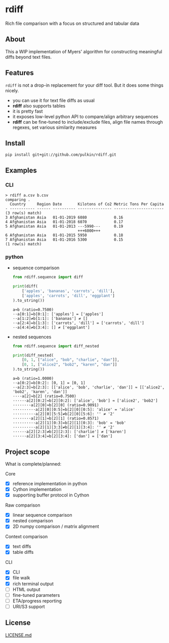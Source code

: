 # rdiff

Rich file comparison with a focus on structured and tabular data

About
-----

This a WIP implementation of Myers' algorithm for constructing meaningful diffs beyond text files.

Features
--------

`rdiff` is not a drop-in replacement for your diff tool. But it does some things nicely.

- you can use it for text file diffs as usual
- **rdiff** also supports tables
- it is pretty fast
- it exposes low-level python API to compare/align arbitrary sequences
- **rdiff** can be fine-tuned to include/exclude files, align file names through regexes, set various similarity measures

Install
-------

```commandline
pip install git+git://github.com/pulkin/rdiff.git
```

Examples
--------

### CLI

```
> rdiff a.csv b.csv
comparing .
  Country     Region Date       Kilotons of Co2 Metric Tons Per Capita
- ----------- ------ ---------- --------------- ----------------------
(3 row(s) match)
3 Afghanistan Asia   01-01-2019 6080            0.16                  
4 Afghanistan Asia   01-01-2018 6070            0.17                  
5 Afghanistan Asia   01-01-2013 ---5990---      0.19                  
                                +++6000+++                            
6 Afghanistan Asia   01-01-2015 5950            0.18                  
7 Afghanistan Asia   01-01-2016 5300            0.15                  
(1 row(s) match)
```

### python

- sequence comparison
  ```python
  from rdiff.sequence import diff
  
  print(diff(
      ['apples', 'bananas', 'carrots', 'dill'],
      ['apples', 'carrots', 'dill', 'eggplant']
  ).to_string())
  ```
  
  ```text
  a≈b (ratio=0.7500)
  ··a[0:1]=b[0:1]: ['apples'] = ['apples']
  ··a[1:2]≠b[1:1]: ['bananas'] ≠ []
  ··a[2:4]=b[1:3]: ['carrots', 'dill'] = ['carrots', 'dill']
  ··a[4:4]≠b[3:4]: [] ≠ ['eggplant']
  ```

- nested sequences
  ```python
  from rdiff.sequence import diff_nested

  print(diff_nested(
      [0, 1, ["alice", "bob", "charlie", "dan"]],
      [0, 1, ["alice2", "bob2", "karen", "dan"]]
  ).to_string())
  ```
  
  ```text
  a≈b (ratio=1.0000)
  ··a[0:2]=b[0:2]: [0, 1] = [0, 1]
  ··a[2:3]≈b[2:3]: [['alice', 'bob', 'charlie', 'dan']] ≈ [['alice2', 'bob2', 'karen', 'dan']]
  ····a[2]≈b[2] (ratio=0.7500)
  ······a[2][0:2]≈b[2][0:2]: ['alice', 'bob'] ≈ ['alice2', 'bob2']
  ········a[2][0]≈b[2][0] (ratio=0.9091)
  ··········a[2][0][0:5]=b[2][0][0:5]: 'alice' = 'alice'
  ··········a[2][0][5:5]≠b[2][0][5:6]: '' ≠ '2'
  ········a[2][1]≈b[2][1] (ratio=0.8571)
  ··········a[2][1][0:3]=b[2][1][0:3]: 'bob' = 'bob'
  ··········a[2][1][3:3]≠b[2][1][3:4]: '' ≠ '2'
  ······a[2][2:3]≠b[2][2:3]: ['charlie'] ≠ ['karen']
  ······a[2][3:4]=b[2][3:4]: ['dan'] = ['dan']
  ```

Project scope
-------------

What is complete/planned:

Core

- [x] reference implementation in python
- [x] Cython implementation
- [x] supporting buffer protocol in Cython

Raw comparison

- [x] linear sequence comparison
- [x] nested comparison
- [x] 2D numpy comparison / matrix alignment

Context comparison

- [x] text diffs
- [x] table diffs

CLI

- [x] CLI
- [x] file walk
- [x] rich terminal output
- [ ] HTML output
- [ ] fine-tuned parameters
- [ ] ETA/progress reporting
- [ ] URI/S3 support

License
-------

[LICENSE.md](LICENSE.md)
